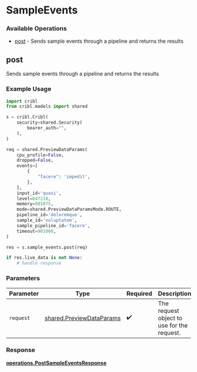 # SampleEvents

### Available Operations

* [post](#post) - Sends sample events through a pipeline and returns the results

## post

Sends sample events through a pipeline and returns the results

### Example Usage

```python
import cribl
from cribl.models import shared

s = cribl.Cribl(
    security=shared.Security(
        bearer_auth="",
    ),
)

req = shared.PreviewDataParams(
    cpu_profile=False,
    dropped=False,
    events=[
        {
            "facere": 'impedit',
        },
    ],
    input_id='quasi',
    level=647218,
    memory=801075,
    mode=shared.PreviewDataParamsMode.ROUTE,
    pipeline_id='doloremque',
    sample_id='voluptatem',
    sample_pipeline_id='facere',
    timeout=901008,
)

res = s.sample_events.post(req)

if res.live_data is not None:
    # handle response
```

### Parameters

| Parameter                                                            | Type                                                                 | Required                                                             | Description                                                          |
| -------------------------------------------------------------------- | -------------------------------------------------------------------- | -------------------------------------------------------------------- | -------------------------------------------------------------------- |
| `request`                                                            | [shared.PreviewDataParams](../../models/shared/previewdataparams.md) | :heavy_check_mark:                                                   | The request object to use for the request.                           |


### Response

**[operations.PostSampleEventsResponse](../../models/operations/postsampleeventsresponse.md)**

